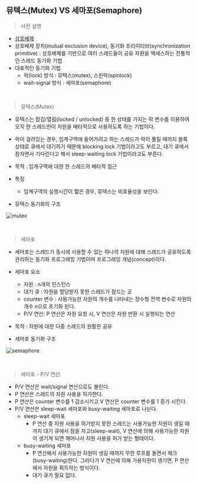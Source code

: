 ## 뮤텍스(Mutex) VS 세마포(Semaphore)

> 사전 설명

* [상호배제](https://github.com/reader-wh94/Study_notes/blob/master/Operating%20System/%EC%83%81%ED%98%B8%EB%B0%B0%EC%A0%9C%20(Mutual%20exclusion).md)
* 상호배제 장치(mutual exclusion device), 동기화 프리미티브(synchronization primitive) : 상호배제를 기반으로 여러 스레드들이 공유 자원을 액세스하는 전통적인 스레드 동기화 기법
* 대표적인 동기화 기법
  * 락(lock) 방식 : 뮤텍스(mutex), 스핀락(spinlock)
  * wait-signal 방식 : 세마포(semaphore)

<br>

> 뮤텍스(Mutex)

* 뮤텍스는 잠김/열림(locked / unlocked) 중 한 상태를 가지는 락 변수를 이용하여 오직 한 스레드만이 자원을 배타적으로 사용하도록 하는 기법이다.
* 락이 걸려있는 경우, 임계구역에 들어가려고 하는 스레드가 락이 풀릴 때까지 블록 상태로 큐에서 대기하기 때문에 blocking lock 기법이라고도 부르고, 대기 큐에서 잠자면서 기다린다고 해서 sleep-waiting lock 기법이라고도 부른다.
* 목적 : 임계구역에 대한 한 스레드의 배타적 접근

* 특징
  * 임계구역의 실행시간이 짧은 경우, 뮤텍스는 비효율성을 보인다.
* 뮤텍스 동기화의 구조

![mutex](https://user-images.githubusercontent.com/68210266/155885993-107ec8f3-4dd8-4e4c-b803-80960b5cf457.PNG)

<br>

> 세마포

* 세마포는 스레드가 동시에 사용할 수 있는 하나의 자원에 대해 스레드가 공유하도록 관리하는 동기화 프로그래밍 기법이며  프로그래밍 개념(concept)이다.
* 세마포 요소
  * 자원 : n개의 인스턴스
  * 대기 큐 : 자원을 할당받지 못한 스레드가 잠드는 곳
  * counter 변수 : 사용가능한 자원의 개수를 나타내는 정수형 전역 변수로 자원의 개수 n으로 초기화 된다.
  * P/V 연산: P 연산은 자원 요청 시, V 연산은 자원 반환 시 실행되는 연산

* 목적 : 자원에 대한 다중 스레드의 원활한 공유
* 세마포 동기화 구조

![semaphore](https://user-images.githubusercontent.com/68210266/155886013-e6f22f7f-a5e9-428a-9bbe-933b5ed92cf3.PNG)

<br>

> 세마포 - P/V 연산

* P/V 연산은 wait/signal 연산으로도 불린다.
* P 연산은 스레드의 자원 사용을 허가한다.
* P 연산은 counter 변수를 1 감소시키고 V 연산은 counter 변수를 1 증가 시킨다.
* P/V 연산은 sleep-wait 세마포와 busy-waiting 세마포로 나뉜다.
  * sleep-wait 세마포
    * P 연산 중 자원 사용을 허가받지 못한 스레드는 사용가능한 자원이 생길 때까지 대기 큐에서 잠을 자고(sleep-wait), V 연산에 의해 사용가능한 자원이 생기게 되면 깨어나서 자원 사용을 허가 받는 형태이다.
  * busy-waiting 세마포
    * P 연산에서 사용가능한 자원이 생길 때까지 무한 루프를 돌면서 체크(busy-waiting)한다. 그러다가 V 연산에 의해 가용자원이 생기면, P 연산에서 자원을 획득하는 방식이다.
    * 대기 큐가 필요 없다.